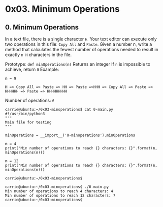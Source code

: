 # 0x03. Minimum Operations

## 0. Minimum Operations

In a text file, there is a single character `H`. Your text editor can execute only two operations in this file: `Copy All` and `Paste`. Given a number n, write a method that calculates the fewest number of operations needed to result in exactly `n H` characters in the file.

Prototype: `def minOperations(n)`
Returns an integer
If `n` is impossible to achieve, return `0`
Example:

`n = 9`

`H => Copy All => Paste => HH => Paste =>HHH => Copy All => Paste => HHHHHH => Paste => HHHHHHHHH`

Number of operations: `6`

```
carrie@ubuntu:~/0x03-minoperations$ cat 0-main.py
#!/usr/bin/python3
"""
Main file for testing
"""

minOperations = __import__('0-minoperations').minOperations

n = 4
print("Min number of operations to reach {} characters: {}".format(n, minOperations(n)))

n = 12
print("Min number of operations to reach {} characters: {}".format(n, minOperations(n)))

carrie@ubuntu:~/0x03-minoperations$
```
```
carrie@ubuntu:~/0x03-minoperations$ ./0-main.py
Min number of operations to reach 4 characters: 4
Min number of operations to reach 12 characters: 7
carrie@ubuntu:~/0x03-minoperations$
```
